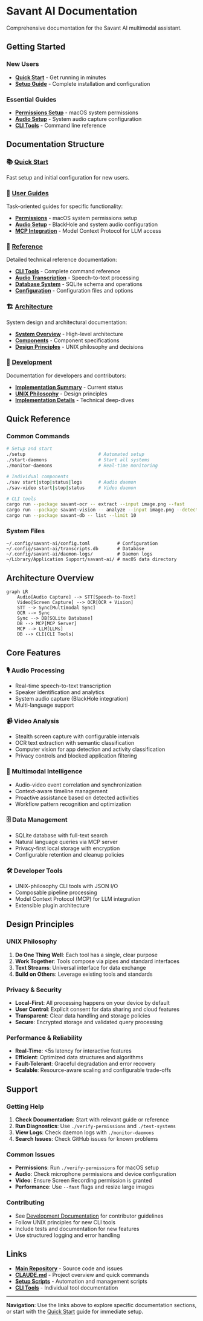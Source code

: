 # Savant AI Documentation

Comprehensive documentation for the Savant AI multimodal assistant.

## Getting Started

### New Users
- **[Quick Start](quickstart/)** - Get running in minutes
- **[Setup Guide](SETUP_GUIDE.md)** - Complete installation and configuration

### Essential Guides
- **[Permissions Setup](guides/permissions.md)** - macOS system permissions
- **[Audio Setup](guides/audio-setup.md)** - System audio capture configuration
- **[CLI Tools](reference/cli-tools.md)** - Command line reference

## Documentation Structure

### 📚 [Quick Start](quickstart/)
Fast setup and initial configuration for new users.

### 📖 [User Guides](guides/)
Task-oriented guides for specific functionality:
- **[Permissions](guides/permissions.md)** - macOS system permissions setup
- **[Audio Setup](guides/audio-setup.md)** - BlackHole and system audio configuration  
- **[MCP Integration](guides/mcp-integration.md)** - Model Context Protocol for LLM access

### 📘 [Reference](reference/)
Detailed technical reference documentation:
- **[CLI Tools](reference/cli-tools.md)** - Complete command reference
- **[Audio Transcription](reference/audio-transcription.md)** - Speech-to-text processing
- **[Database System](reference/database.md)** - SQLite schema and operations
- **[Configuration](reference/configuration.md)** - Configuration files and options

### 🏗️ [Architecture](architecture/)
System design and architectural documentation:
- **[System Overview](architecture/overview.md)** - High-level architecture
- **[Components](architecture/components.md)** - Component specifications
- **[Design Principles](architecture/principles.md)** - UNIX philosophy and decisions

### 🔧 [Development](development/)
Documentation for developers and contributors:
- **[Implementation Summary](development/implementation-summary.md)** - Current status
- **[UNIX Philosophy](development/unix-philosophy.md)** - Design principles
- **[Implementation Details](development/implementation/)** - Technical deep-dives

## Quick Reference

### Common Commands
```bash
# Setup and start
./setup                           # Automated setup
./start-daemons                   # Start all systems
./monitor-daemons                 # Real-time monitoring

# Individual components
./sav start|stop|status|logs      # Audio daemon
./sav-video start|stop|status     # Video daemon

# CLI tools
cargo run --package savant-ocr -- extract --input image.png --fast
cargo run --package savant-vision -- analyze --input image.png --detect-apps
cargo run --package savant-db -- list --limit 10
```

### System Files
```
~/.config/savant-ai/config.toml          # Configuration
~/.config/savant-ai/transcripts.db       # Database
~/.config/savant-ai/daemon-logs/         # Daemon logs
~/Library/Application Support/savant-ai/ # macOS data directory
```

## Architecture Overview

```mermaid
graph LR
    Audio[Audio Capture] --> STT[Speech-to-Text]
    Video[Screen Capture] --> OCR[OCR + Vision]
    STT --> Sync[Multimodal Sync]
    OCR --> Sync
    Sync --> DB[SQLite Database]
    DB --> MCP[MCP Server]
    MCP --> LLM[LLMs]
    DB --> CLI[CLI Tools]
```

## Core Features

### 🎙️ Audio Processing
- Real-time speech-to-text transcription
- Speaker identification and analytics
- System audio capture (BlackHole integration)
- Multi-language support

### 📹 Video Analysis
- Stealth screen capture with configurable intervals
- OCR text extraction with semantic classification
- Computer vision for app detection and activity classification
- Privacy controls and blocked application filtering

### 🔄 Multimodal Intelligence
- Audio-video event correlation and synchronization
- Context-aware timeline management
- Proactive assistance based on detected activities
- Workflow pattern recognition and optimization

### 🗄️ Data Management
- SQLite database with full-text search
- Natural language queries via MCP server
- Privacy-first local storage with encryption
- Configurable retention and cleanup policies

### 🛠️ Developer Tools
- UNIX-philosophy CLI tools with JSON I/O
- Composable pipeline processing
- Model Context Protocol (MCP) for LLM integration
- Extensible plugin architecture

## Design Principles

### UNIX Philosophy
1. **Do One Thing Well**: Each tool has a single, clear purpose
2. **Work Together**: Tools compose via pipes and standard interfaces
3. **Text Streams**: Universal interface for data exchange
4. **Build on Others**: Leverage existing tools and standards

### Privacy & Security
- **Local-First**: All processing happens on your device by default
- **User Control**: Explicit consent for data sharing and cloud features
- **Transparent**: Clear data handling and storage policies
- **Secure**: Encrypted storage and validated query processing

### Performance & Reliability
- **Real-Time**: <5s latency for interactive features
- **Efficient**: Optimized data structures and algorithms
- **Fault-Tolerant**: Graceful degradation and error recovery
- **Scalable**: Resource-aware scaling and configurable trade-offs

## Support

### Getting Help
1. **Check Documentation**: Start with relevant guide or reference
2. **Run Diagnostics**: Use `./verify-permissions` and `./test-systems`
3. **View Logs**: Check daemon logs with `./monitor-daemons`
4. **Search Issues**: Check GitHub issues for known problems

### Common Issues
- **Permissions**: Run `./verify-permissions` for macOS setup
- **Audio**: Check microphone permissions and device configuration
- **Video**: Ensure Screen Recording permission is granted
- **Performance**: Use `--fast` flags and resize large images

### Contributing
- See [Development Documentation](development/) for contributor guidelines
- Follow UNIX principles for new CLI tools
- Include tests and documentation for new features
- Use structured logging and error handling

## Links

- **[Main Repository](../../)** - Source code and issues
- **[CLAUDE.md](../../CLAUDE.md)** - Project overview and quick commands
- **[Setup Scripts](../../scripts/)** - Automation and management scripts
- **[CLI Tools](../../crates/)** - Individual tool documentation

---

**Navigation**: Use the links above to explore specific documentation sections, or start with the [Quick Start](quickstart/) guide for immediate setup.